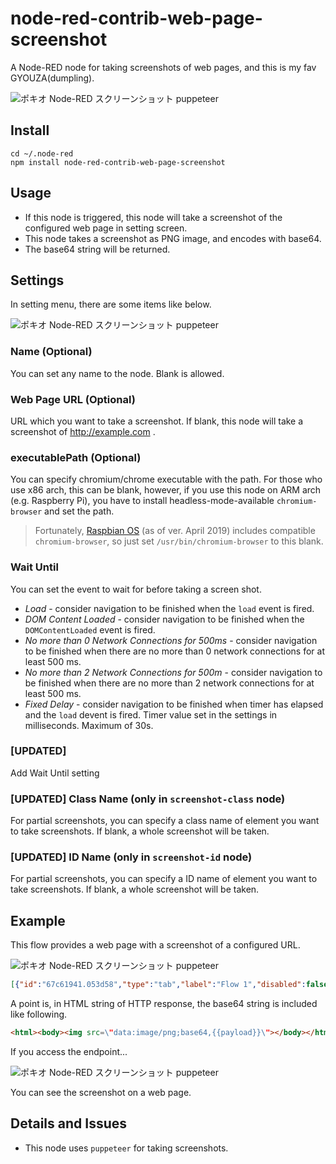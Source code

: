 # node-red-contrib-web-page-screenshot
A Node-RED node for taking screenshots of web pages, and this is my fav GYOUZA(dumpling).


![ポキオ Node-RED スクリーンショット puppeteer](https://lh3.googleusercontent.com/z25gY7MZSmXLBvdY6eY2ijMcgPV0Di6WtCx76Ojc6DYUYqsqtRW6yTfemdVxCwfIC_BMPDAAzT-VmWBjtnOv4_L-yR8c-aJAvGFY8U_Fdjqj-bnw4rxdu7OcD-bi_F_-aSD7AahiZS4=s600 "ポキオ Node-RED スクリーンショット puppeteer")



## Install 

```
cd ~/.node-red
npm install node-red-contrib-web-page-screenshot
```

## Usage

 - If this node is triggered, this node will take a screenshot of the configured web page in setting screen. 
 - This node takes a screenshot as PNG image, and encodes with base64.
 - The base64 string will be returned.

## Settings

In setting menu, there are some items like below.


![ポキオ Node-RED スクリーンショット puppeteer](https://lh3.googleusercontent.com/0mcWWpTsCMVrT7ajL9GSK6GarGhxRCLYE-nL5K0A26Ff6i3i2MexhBGkGmlN3SCwohGi1YWoVk8-tfSwnrDyCsOVhxNF6kpRDeGzHNIDFf-9Vg44PQCQZZJj2zm-Awdx4ozmLAOkB18=s600 "ポキオ Node-RED スクリーンショット puppeteer")

### Name (Optional)

You can set any name to the node. Blank is allowed.

### Web Page URL (Optional)

URL which you want to take a screenshot. If blank, this node will take a screenshot of http://example.com .

### executablePath (Optional)

You can specify chromium/chrome executable with the path. For those who use x86 arch, this can be blank, however, if you use this node on ARM arch (e.g. Raspberry Pi), you have to install headless-mode-available `chromium-browser` and set the path.

> Fortunately, [Raspbian OS](https://www.raspberrypi.org/downloads/raspbian/) (as of ver. April 2019) includes compatible `chromium-browser`, so just set `/usr/bin/chromium-browser` to this blank.

### Wait Until

You can set the event to wait for before taking a screen shot.

- _Load_ - consider navigation to be finished when the `load` event is fired.
- _DOM Content Loaded_ - consider navigation to be finished when the `DOMContentLoaded` event is fired.
- _No more than 0 Network Connections for 500ms_ - consider navigation to be finished when there are no more than 0 network connections for at least 500 ms.
- _No more than 2 Network Connections for 500m_ - consider navigation to be finished when there are no more than 2 network connections for at least 500 ms.
- _Fixed Delay_ - consider navigation to be finished when timer has elapsed and the `load` devent is fired. Timer value set in the settings in milliseconds. Maximum of 30s.

### [UPDATED]

Add Wait Until setting

### [UPDATED] Class Name (only in `screenshot-class` node)

For partial screenshots, you can specify a class name of element you want to take screenshots. If blank, a whole screenshot will be taken.

### [UPDATED] ID Name (only in `screenshot-id` node)

For partial screenshots, you can specify a ID name of element you want to take screenshots. If blank, a whole screenshot will be taken.


## Example


This flow provides a web page with a screenshot of a configured URL.


![ポキオ Node-RED スクリーンショット puppeteer](https://lh3.googleusercontent.com/HEV140oV1nbe1nNlXuG2s-FRrMT2--_jzE_CLOdhhA_UZbuXsCIveZUXyHmU1XDPwFZSYlGGjt7wfYLsKkeN_yFxJl2ME5m6StdJ89fHFZ29CF91i8srzmBrY-bvhnjUEv6E0PIYSEU=s600 "ポキオ Node-RED スクリーンショット puppeteer")


```json
[{"id":"67c61941.053d58","type":"tab","label":"Flow 1","disabled":false,"info":""},{"id":"2660a5a5.ba220a","type":"http in","z":"67c61941.053d58","name":"","url":"/test","method":"get","upload":false,"swaggerDoc":"","x":180,"y":140,"wires":[["2fe6f48.ec2f80c"]]},{"id":"2fe6f48.ec2f80c","type":"screenshot","z":"67c61941.053d58","name":"","url":"https://relativelayout.hatenablog.com/","x":300,"y":200,"wires":[["86463a3a.b78058"]]},{"id":"86463a3a.b78058","type":"template","z":"67c61941.053d58","name":"","field":"payload","fieldType":"msg","format":"handlebars","syntax":"mustache","template":"<html>\n    <body>\n        <img src=\"data:image/png;base64,{{payload}}\">\n    </body>\n</html>","output":"str","x":420,"y":260,"wires":[["769165e4.dc545c"]]},{"id":"769165e4.dc545c","type":"http response","z":"67c61941.053d58","name":"","statusCode":"","headers":{},"x":520,"y":320,"wires":[]}]
```


A point is, in HTML string of HTTP response, the base64 string is included like following.


```html
<html><body><img src=\"data:image/png;base64,{{payload}}\"></body></html>
```


If you access the endpoint...


![ポキオ Node-RED スクリーンショット puppeteer](https://lh3.googleusercontent.com/ibg7c2k_L4rHw2ShaTbGvM6f5SMa8JgF4pN1Z0pk6ninthLp2Vqg-iFJWlXkzs1hwQHR1EahLHQs7areyZybhnhJpmqW1tQd1x1rxZGdan7TTda1v5_KBCzl1lcD7TS8aiPkTX147Xs=s600 "ポキオ Node-RED スクリーンショット puppeteer")


You can see the screenshot on a web page.


## Details and Issues

 - This node uses `puppeteer` for taking screenshots.
